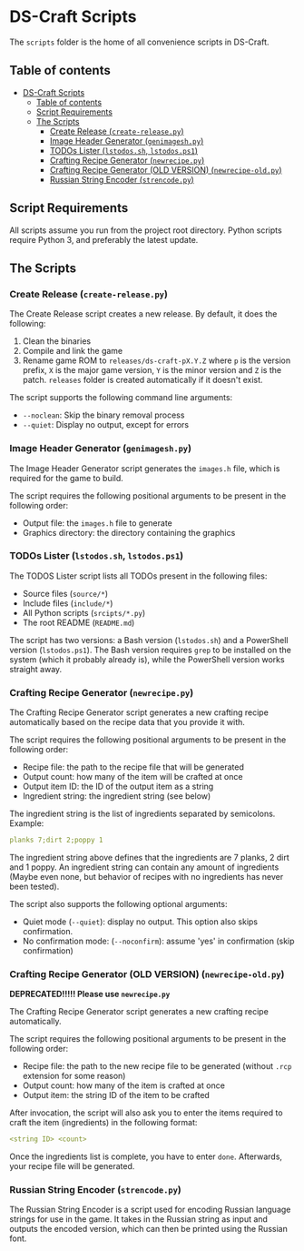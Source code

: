 
# DS-Craft Scripts

The `scripts` folder is the home of all convenience scripts in DS-Craft.

## Table of contents

- [DS-Craft Scripts](#ds-craft-scripts)
  - [Table of contents](#table-of-contents)
  - [Script Requirements](#script-requirements)
  - [The Scripts](#the-scripts)
    - [Create Release (`create-release.py`)](#create-release-create-releasepy)
    - [Image Header Generator (`genimagesh.py`)](#image-header-generator-genimageshpy)
    - [TODOs Lister (`lstodos.sh`, `lstodos.ps1`)](#todos-lister-lstodossh-lstodosps1)
    - [Crafting Recipe Generator (`newrecipe.py`)](#crafting-recipe-generator-newrecipepy)
    - [Crafting Recipe Generator (OLD VERSION) (`newrecipe-old.py`)](#crafting-recipe-generator-old-version-newrecipe-oldpy)
    - [Russian String Encoder (`strencode.py`)](#russian-string-encoder-strencodepy)

## Script Requirements

All scripts assume you run from the project root directory. Python scripts require
Python 3, and preferably the latest update.

## The Scripts

### Create Release (`create-release.py`)

The Create Release script creates a new release. By default, it does the following:

1. Clean the binaries
1. Compile and link the game
1. Rename game ROM to `releases/ds-craft-pX.Y.Z` where `p` is the version prefix,
`X` is the major game version, `Y` is the minor version and `Z` is the patch.
`releases` folder is created automatically if it doesn't exist.

The script supports the following command line arguments:

- `--noclean`: Skip the binary removal process
- `--quiet`: Display no output, except for errors

### Image Header Generator (`genimagesh.py`)

The Image Header Generator script generates the `images.h` file, which is
required for the game to build.

The script requires the following positional arguments to be present in the
following order:

- Output file: the `images.h` file to generate
- Graphics directory: the directory containing the graphics

### TODOs Lister (`lstodos.sh`, `lstodos.ps1`)

The TODOS Lister script lists all TODOs present in the following files:

- Source files (`source/*`)
- Include files (`include/*`)
- All Python scripts (`srcipts/*.py`)
- The root README (`README.md`)

The script has two versions: a Bash version (`lstodos.sh`) and a PowerShell version
(`lstodos.ps1`). The Bash version requires `grep` to be installed on the system
(which it probably already is), while the PowerShell version works straight away.

### Crafting Recipe Generator (`newrecipe.py`)

The Crafting Recipe Generator script generates a new crafting recipe automatically
based on the recipe data that you provide it with.

The script requires the following positional arguments to be present in the
following order:

- Recipe file: the path to the recipe file that will be generated
- Output count: how many of the item will be crafted at once
- Output item ID: the ID of the output item as a string
- Ingredient string: the ingredient string (see below)

The ingredient string is the list of ingredients separated by semicolons. Example:

<!-- Yaml chosen for no reason -->
```yaml
planks 7;dirt 2;poppy 1
```

The ingredient string above defines that the ingredients are 7 planks, 2 dirt
and 1 poppy. An ingredient string can contain any amount of ingredients (Maybe
even none, but behavior of recipes with no ingredients has never been tested).

The script also supports the following optional arguments:

- Quiet mode (`--quiet`): display no output. This option also skips confirmation.
- No confirmation mode: (`--noconfirm`): assume 'yes' in confirmation (skip confirmation)

### Crafting Recipe Generator (OLD VERSION) (`newrecipe-old.py`)

**DEPRECATED!!!!! Please use `newrecipe.py`**

The Crafting Recipe Generator script generates a new crafting recipe automatically.

The script requires the following positional arguments to be present in the
following order:

- Recipe file: the path to the new recipe file to be generated (without `.rcp`
extension for some reason)
- Output count: how many of the item is crafted at once
- Output item: the string ID of the item to be crafted

After invocation, the script will also ask you to enter the items required to
craft the item (ingredients) in the following format:

```yaml
<string ID> <count>
```

Once the ingredients list is complete, you have to enter `done`. Afterwards, your
recipe file will be generated.

### Russian String Encoder (`strencode.py`)

The Russian String Encoder is a script used for encoding Russian language strings
for use in the game. It takes in the Russian string as input and outputs the
encoded version, which can then be printed using the Russian font.
